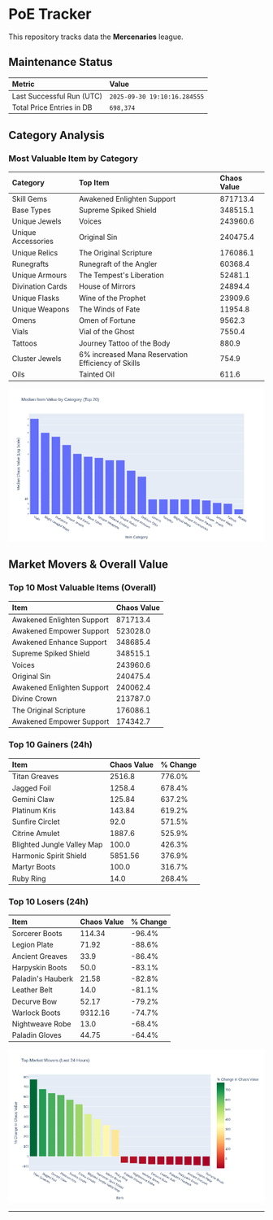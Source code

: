# PoE Tracker

This repository tracks data the **Mercenaries** league.

## Maintenance Status

<!-- START_MAINTENANCE -->
| Metric | Value |
|:---|:---|
| Last Successful Run (UTC) | `2025-09-30 19:10:16.284555` |
| Total Price Entries in DB | `698,374` |

<!-- END_MAINTENANCE -->

## Category Analysis

<!-- START_CATEGORY_ANALYSIS -->
### Most Valuable Item by Category
| Category | Top Item | Chaos Value |
| :--- | :--- | :--- |
| Skill Gems | Awakened Enlighten Support | 871713.4 |
| Base Types | Supreme Spiked Shield | 348515.1 |
| Unique Jewels | Voices | 243960.6 |
| Unique Accessories | Original Sin | 240475.4 |
| Unique Relics | The Original Scripture | 176086.1 |
| Runegrafts | Runegraft of the Angler | 60368.4 |
| Unique Armours | The Tempest's Liberation | 52481.1 |
| Divination Cards | House of Mirrors | 24894.4 |
| Unique Flasks | Wine of the Prophet | 23909.6 |
| Unique Weapons | The Winds of Fate | 11954.8 |
| Omens | Omen of Fortune | 9562.3 |
| Vials | Vial of the Ghost | 7550.4 |
| Tattoos | Journey Tattoo of the Body | 880.9 |
| Cluster Jewels | 6% increased Mana Reservation Efficiency of Skills | 754.9 |
| Oils | Tainted Oil | 611.6 |


![Category Analysis Chart](charts/category_analysis.png)
<!-- END_CATEGORY_ANALYSIS -->

## Market Movers & Overall Value

<!-- START_ANALYSIS -->
### Top 10 Most Valuable Items (Overall)
| Item | Chaos Value |
| :--- | :--- |
| Awakened Enlighten Support | 871713.4 |
| Awakened Empower Support | 523028.0 |
| Awakened Enhance Support | 348685.4 |
| Supreme Spiked Shield | 348515.1 |
| Voices | 243960.6 |
| Original Sin | 240475.4 |
| Awakened Enlighten Support | 240062.4 |
| Divine Crown | 213787.0 |
| The Original Scripture | 176086.1 |
| Awakened Empower Support | 174342.7 |

### Top 10 Gainers (24h)
| Item | Chaos Value | % Change |
| :--- | :--- | :--- |
| Titan Greaves | 2516.8 | 776.0% |
| Jagged Foil | 1258.4 | 678.4% |
| Gemini Claw | 125.84 | 637.2% |
| Platinum Kris | 143.84 | 619.2% |
| Sunfire Circlet | 92.0 | 571.5% |
| Citrine Amulet | 1887.6 | 525.9% |
| Blighted Jungle Valley Map | 100.0 | 426.3% |
| Harmonic Spirit Shield | 5851.56 | 376.9% |
| Martyr Boots | 100.0 | 316.7% |
| Ruby Ring | 14.0 | 268.4% |

### Top 10 Losers (24h)
| Item | Chaos Value | % Change |
| :--- | :--- | :--- |
| Sorcerer Boots | 114.34 | -96.4% |
| Legion Plate | 71.92 | -88.6% |
| Ancient Greaves | 33.9 | -86.4% |
| Harpyskin Boots | 50.0 | -83.1% |
| Paladin's Hauberk | 21.58 | -82.8% |
| Leather Belt | 14.0 | -81.1% |
| Decurve Bow | 52.17 | -79.2% |
| Warlock Boots | 9312.16 | -74.7% |
| Nightweave Robe | 13.0 | -68.4% |
| Paladin Gloves | 44.75 | -64.4% |


![Market Movers Chart](charts/market_movers.png)
<!-- END_ANALYSIS -->

---
